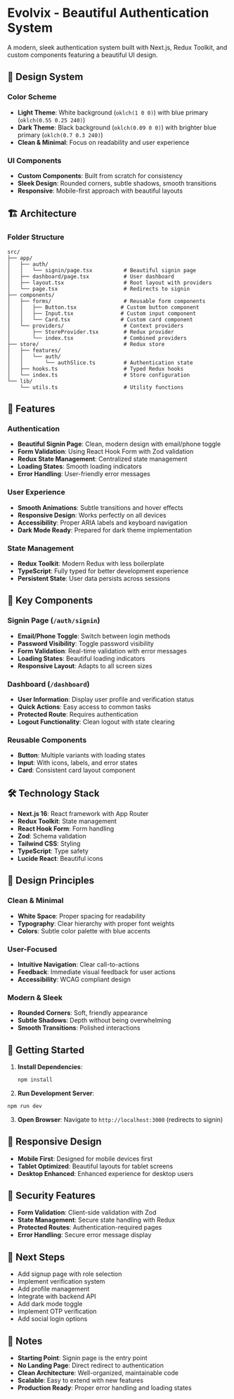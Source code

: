 # Evolvix - Beautiful Authentication System

A modern, sleek authentication system built with Next.js, Redux Toolkit, and custom components featuring a beautiful UI design.

## 🎨 Design System

### Color Scheme
- **Light Theme**: White background (`oklch(1 0 0)`) with blue primary (`oklch(0.55 0.25 240)`)
- **Dark Theme**: Black background (`oklch(0.09 0 0)`) with brighter blue primary (`oklch(0.7 0.3 240)`)
- **Clean & Minimal**: Focus on readability and user experience

### UI Components
- **Custom Components**: Built from scratch for consistency
- **Sleek Design**: Rounded corners, subtle shadows, smooth transitions
- **Responsive**: Mobile-first approach with beautiful layouts

## 🏗️ Architecture

### Folder Structure
```
src/
├── app/
│   ├── auth/
│   │   └── signin/page.tsx          # Beautiful signin page
│   ├── dashboard/page.tsx           # User dashboard
│   ├── layout.tsx                   # Root layout with providers
│   └── page.tsx                     # Redirects to signin
├── components/
│   ├── forms/                       # Reusable form components
│   │   ├── Button.tsx              # Custom button component
│   │   ├── Input.tsx               # Custom input component
│   │   └── Card.tsx                # Custom card component
│   └── providers/                   # Context providers
│       ├── StoreProvider.tsx        # Redux provider
│       └── index.tsx                # Combined providers
├── store/                           # Redux store
│   ├── features/
│   │   └── auth/
│   │       └── authSlice.ts         # Authentication state
│   ├── hooks.ts                     # Typed Redux hooks
│   └── index.ts                     # Store configuration
└── lib/
    └── utils.ts                     # Utility functions
```

## 🚀 Features

### Authentication
- **Beautiful Signin Page**: Clean, modern design with email/phone toggle
- **Form Validation**: Using React Hook Form with Zod validation
- **Redux State Management**: Centralized state management
- **Loading States**: Smooth loading indicators
- **Error Handling**: User-friendly error messages

### User Experience
- **Smooth Animations**: Subtle transitions and hover effects
- **Responsive Design**: Works perfectly on all devices
- **Accessibility**: Proper ARIA labels and keyboard navigation
- **Dark Mode Ready**: Prepared for dark theme implementation

### State Management
- **Redux Toolkit**: Modern Redux with less boilerplate
- **TypeScript**: Fully typed for better development experience
- **Persistent State**: User data persists across sessions

## 🎯 Key Components

### Signin Page (`/auth/signin`)
- **Email/Phone Toggle**: Switch between login methods
- **Password Visibility**: Toggle password visibility
- **Form Validation**: Real-time validation with error messages
- **Loading States**: Beautiful loading indicators
- **Responsive Layout**: Adapts to all screen sizes

### Dashboard (`/dashboard`)
- **User Information**: Display user profile and verification status
- **Quick Actions**: Easy access to common tasks
- **Protected Route**: Requires authentication
- **Logout Functionality**: Clean logout with state clearing

### Reusable Components
- **Button**: Multiple variants with loading states
- **Input**: With icons, labels, and error states
- **Card**: Consistent card layout component

## 🛠️ Technology Stack

- **Next.js 16**: React framework with App Router
- **Redux Toolkit**: State management
- **React Hook Form**: Form handling
- **Zod**: Schema validation
- **Tailwind CSS**: Styling
- **TypeScript**: Type safety
- **Lucide React**: Beautiful icons

## 🎨 Design Principles

### Clean & Minimal
- **White Space**: Proper spacing for readability
- **Typography**: Clear hierarchy with proper font weights
- **Colors**: Subtle color palette with blue accents

### User-Focused
- **Intuitive Navigation**: Clear call-to-actions
- **Feedback**: Immediate visual feedback for user actions
- **Accessibility**: WCAG compliant design

### Modern & Sleek
- **Rounded Corners**: Soft, friendly appearance
- **Subtle Shadows**: Depth without being overwhelming
- **Smooth Transitions**: Polished interactions

## 🚀 Getting Started

1. **Install Dependencies**:
   ```bash
   npm install
   ```

2. **Run Development Server**:
```bash
npm run dev
   ```

3. **Open Browser**:
   Navigate to `http://localhost:3000` (redirects to signin)

## 📱 Responsive Design

- **Mobile First**: Designed for mobile devices first
- **Tablet Optimized**: Beautiful layouts for tablet screens
- **Desktop Enhanced**: Enhanced experience for desktop users

## 🔐 Security Features

- **Form Validation**: Client-side validation with Zod
- **State Management**: Secure state handling with Redux
- **Protected Routes**: Authentication-required pages
- **Error Handling**: Secure error message display

## 🎯 Next Steps

- Add signup page with role selection
- Implement verification system
- Add profile management
- Integrate with backend API
- Add dark mode toggle
- Implement OTP verification
- Add social login options

## 📝 Notes

- **Starting Point**: Signin page is the entry point
- **No Landing Page**: Direct redirect to authentication
- **Clean Architecture**: Well-organized, maintainable code
- **Scalable**: Easy to extend with new features
- **Production Ready**: Proper error handling and loading states